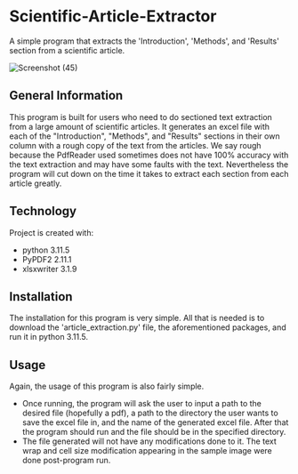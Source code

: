 # Scientific-Article-Extractor
A simple program that extracts the 'Introduction', 'Methods', and 'Results' section from a scientific article. 

![Screenshot (45)](https://github.com/HarithAl-Obaidi/Scientific-Article-Extractor/assets/151098129/c3ea590a-1a5f-4164-9ede-ac3587b32c1d)
## General Information
This program is built for users who need to do sectioned text extraction from a large amount of scientific articles. It generates an excel file with each of the "Introduction", "Methods", and "Results" sections in their own column with a rough copy of the text from the articles. We say rough because the PdfReader used sometimes does not have 100% accuracy with the text extraction and may have some faults with the text. Nevertheless the program will cut down on the time it takes to extract each section from each article greatly.
## Technology
Project is created with:
* python 3.11.5
* PyPDF2 2.11.1
* xlsxwriter 3.1.9
## Installation
The installation for this program is very simple. All that is needed is to download the 'article_extraction.py' file, the aforementioned packages, and run it in python 3.11.5.
## Usage
Again, the usage of this program is also fairly simple.
* Once running, the program will ask the user to input a path to the desired file (hopefully a pdf), a path to the directory the user wants to save the excel file in, and the name of the generated excel file. After that the program should run and the file should be in the specified directory.
* The file generated will not have any modifications done to it. The text wrap and cell size modification appearing in the sample image were done post-program run.
